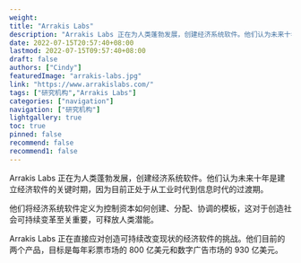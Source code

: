 ```yaml
---
weight: 
title: "Arrakis Labs"
description: "Arrakis Labs 正在为人类蓬勃发展，创建经济系统软件。他们认为未来十年是建立经济软件的关键时期，因为目前正处于从工业时代到信息时代的过渡期。"
date: 2022-07-15T20:57:40+08:00
lastmod: 2022-07-15T09:57:40+08:00
draft: false
authors: ["Cindy"]
featuredImage: "arrakis-labs.jpg"
link: "https://www.arrakislabs.com/"
tags: ["研究机构","Arrakis Labs"]
categories: ["navigation"]
navigation: ["研究机构"]
lightgallery: true
toc: true
pinned: false
recommend: false
recommend1: false
---
```


Arrakis Labs 正在为人类蓬勃发展，创建经济系统软件。他们认为未来十年是建立经济软件的关键时期，因为目前正处于从工业时代到信息时代的过渡期。

他们将经济系统软件定义为控制资本如何创建、分配、协调的模板，这对于创造社会可持续变革至关重要，可释放人类潜能。

Arrakis Labs 正在直接应对创造可持续改变现状的经济软件的挑战。他们目前的两个产品，目标是每年彩票市场的 800 亿美元和数字广告市场的 930 亿美元。
